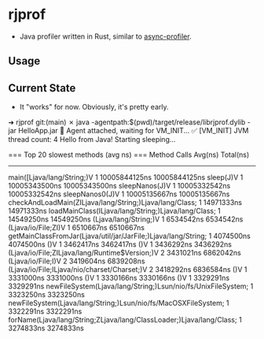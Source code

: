 # rjprof

- Java profiler written in Rust, similar to [async-profiler](https://github.com/async-profiler/async-profiler).

## Usage

## Current State

- It "works" for now. Obviously, it's pretty early.

➜  rjprof git:(main) ✗ java -agentpath:$(pwd)/target/release/librjprof.dylib -jar HelloApp.jar
🔗 Agent attached, waiting for VM_INIT...
✅ [VM_INIT] JVM thread count: 4
Hello from Java!
Starting sleeping...

=== Top 20 slowest methods (avg ns) ===
Method                                                               Calls       Avg(ns)     Total(ns)

---------------------------------------------------------------------------------------------------------------------------------------------------------------------------

main([Ljava/lang/String;)V                                               1 10005844125ns 10005844125ns
sleep(J)V                                                                1 10005343500ns 10005343500ns
sleepNanos(J)V                                                           1 10005332542ns 10005332542ns
sleepNanos0(J)V                                                          1 10005135667ns 10005135667ns
checkAndLoadMain(ZILjava/lang/String;)Ljava/lang/Class;                  1    14971333ns    14971333ns
loadMainClass(ILjava/lang/String;)Ljava/lang/Class;                      1    14549250ns    14549250ns
<init>(Ljava/lang/String;)V                                              1     6534542ns     6534542ns
<init>(Ljava/io/File;ZI)V                                                1     6510667ns     6510667ns
getMainClassFromJar(Ljava/util/jar/JarFile;)Ljava/lang/String;           1     4074500ns     4074500ns
<clinit>()V                                                              1     3462417ns     3462417ns
<clinit>()V                                                              1     3436292ns     3436292ns
<init>(Ljava/io/File;ZILjava/lang/Runtime$Version;)V                     2     3431021ns     6862042ns
<init>(Ljava/io/File;I)V                                                 2     3419604ns     6839208ns
<init>(Ljava/io/File;ILjava/nio/charset/Charset;)V                       2     3418292ns     6836584ns
<init>()V                                                                1     3331000ns     3331000ns
<init>()V                                                                1     3330166ns     3330166ns
<init>()V                                                                1     3329291ns     3329291ns
newFileSystem(Ljava/lang/String;)Lsun/nio/fs/UnixFileSystem;             1     3323250ns     3323250ns
newFileSystem(Ljava/lang/String;)Lsun/nio/fs/MacOSXFileSystem;           1     3322291ns     3322291ns
forName(Ljava/lang/String;ZLjava/lang/ClassLoader;)Ljava/lang/Class;     1     3274833ns     3274833ns

